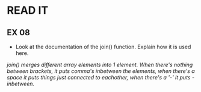 # READ IT
## EX 08
* Look at the documentation of the join() function. Explain how it is used here.

<em>
join() merges different array elements into 1 element. When there's nothing between brackets, it puts comma's inbetween the elements, when there's a space it puts things just connected to eachother, when there's a '-' it puts - inbetween.
</em>